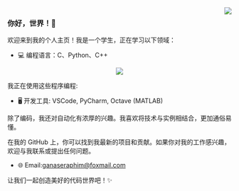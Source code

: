 <img align="right" src="https://github-readme-stats.vercel.app/api?username=Gthelurd&show_icons=true&icon_color=CE1D2D&text_color=718096&bg_color=ffffff&hide_title=true" />

### 你好，世界！👋

欢迎来到我的个人主页！我是一个学生，正在学习以下领域：

- 💻 编程语言：C、Python、C++
<div align="center"> <img src="https://github-readme-stats.vercel.app/api/top-langs/?username=Gthelurd&hide_title=true&hide_border=true&layout=compact&langs_count=6&text_color=000&icon_color=fff&bg_color=0,52fa5a,4dfcff,c64dff&theme=graywhite" /> </div>

我正在使用这些程序编程:

- 🖥️ 开发工具: VSCode, PyCharm, Octave (MATLAB)

除了编码，我还对自动化有浓厚的兴趣。我喜欢将技术与实例相结合，更加通俗易懂。

在我的 GitHub 上，你可以找到我最新的项目和贡献。如果你对我的工作感兴趣，欢迎与我联系或提出任何问题。

- 🌐 Email:[ganaseraphim@foxmail.com](ganaseraphim@foxmail.com)

让我们一起创造美好的代码世界吧！✨
